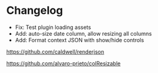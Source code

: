 # Changelog

* Fix: Test plugin loading assets
* Add: auto-size date column, allow resizing all columns
* Add: Format context JSON with show/hide controls

https://github.com/caldwell/renderjson

https://github.com/alvaro-prieto/colResizable

